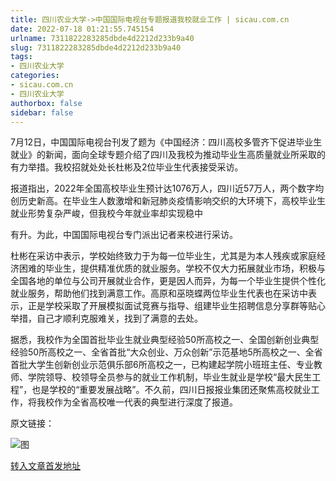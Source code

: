```yaml
---
title: 四川农业大学->中国国际电视台专题报道我校就业工作 | sicau.com.cn
date: 2022-07-18 01:21:55.745154
urlname: 7311822283285dbde4d2212d233b9a40
slug: 7311822283285dbde4d2212d233b9a40
tags: 
- 四川农业大学
categories:
- sicau.com.cn
- 四川农业大学
authorbox: false
sidebar: false
---
```

7月12日，中国国际电视台刊发了题为《中国经济：四川高校多管齐下促进毕业生就业》的新闻，面向全球专题介绍了四川及我校为推动毕业生高质量就业所采取的有力举措。我校招就处处长杜彬及2位毕业生代表接受采访。

报道指出，2022年全国高校毕业生预计达1076万人，四川近57万人，两个数字均创历史新高。在毕业生人数激增和新冠肺炎疫情影响交织的大环境下，高校毕业生就业形势复杂严峻，但我校今年就业率却实现稳中
<!--more-->
有升。为此，中国国际电视台专门派出记者来校进行采访。

杜彬在采访中表示，学校始终致力于为每一位毕业生，尤其是为本人残疾或家庭经济困难的毕业生，提供精准优质的就业服务。学校不仅大力拓展就业市场，积极与全国各地的单位与公司开展就业合作，更是因人而异，为每一个毕业生提供个性化就业服务，帮助他们找到满意工作。高原和巫晓蝶两位毕业生代表也在采访中表示，正是学校采取了开展模拟面试竞赛与指导、组建毕业生招聘信息分享群等贴心举措，自己才顺利克服难关，找到了满意的去处。

据悉，我校作为全国首批毕业生就业典型经验50所高校之一、全国创新创业典型经验50所高校之一、全省首批“大众创业、万众创新”示范基地5所高校之一、全省首批大学生创新创业示范俱乐部6所高校之一，已构建起学院小班班主任、专业教师、学院领导、校领导全员参与的就业工作机制，毕业生就业是学校“最大民生工程”，也是学校的“重要发展战略”。不久前，四川日报报业集团还聚焦高校就业工作，将我校作为全省高校唯一代表的典型进行深度了报道。

原文链接：

![图](https://news.sicau.edu.cn/__local/4/34/E5/B94229F521D4421D709FD7F1668_EB158EB4_47715.png)

[转入文章首发地址](https://news.sicau.edu.cn/info/1135/68856.htm)